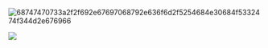 
![68747470733a2f2f692e67697068792e636f6d2f5254684e30684f5332474f344d2e676966](https://user-images.githubusercontent.com/111990725/187676260-41e26431-6141-4d3c-9a18-8763558d56ed.gif)


![](https://komarev.com/ghpvc/?username=EkluSam)
